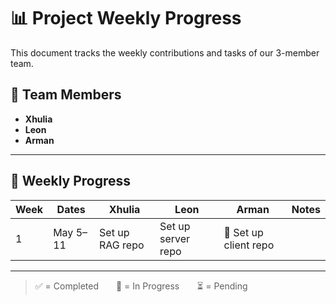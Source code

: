 # 📊 Project Weekly Progress

This document tracks the weekly contributions and tasks of our 3-member team.

## 👥 Team Members
- **Xhulia**
- **Leon**
- **Arman**

---

## 📅 Weekly Progress

| Week | Dates        | Xhulia                              | Leon                                | Arman                            | Notes                                |
|------|--------------|-------------------------------------|------------------------------------|------------------------------------|--------------------------------------|
| 1    | May 5–11     |Set up RAG repo | Set up server repo| 🔄 Set up client repo |   |
---

> ✅ = Completed  🔄 = In Progress  ⏳ = Pending
